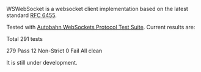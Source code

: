 WSWebSocket is a websocket client implementation based on the latest standard [RFC 6455][RFC].

Tested with [Autobahn WebSockets Protocol Test Suite][Autobahn].
Current results are:

Total 291 tests

279 Pass
12 Non-Strict
0 Fail
All clean

It is still under development.

[Autobahn]: http://www.tavendo.de/autobahn/testsuite.html
[RFC]: http://tools.ietf.org/html/rfc6455